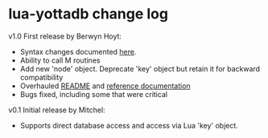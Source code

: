 # lua-yottadb change log

v1.0 First release by Berwyn Hoyt:

- Syntax changes documented [here](v1.0-syntax-upgrade.md).
- Ability to call M routines
- Add new 'node' object. Deprecate 'key' object but retain it for backward compatibility
- Overhauled [README](../README.md) and [reference documentation](yottadb.html)
- Bugs fixed, including some that were critical

v0.1 Initial release by Mitchel:

- Supports direct database access and access via Lua 'key' object.

